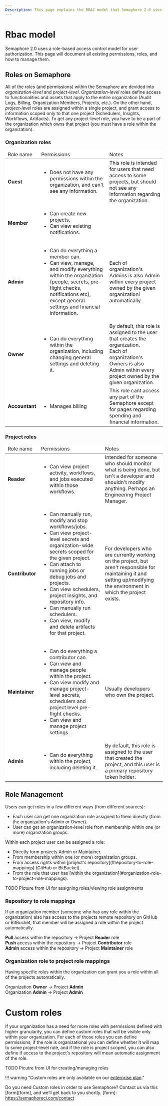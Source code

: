 ```yaml
---
Description: This page explains the RBAC model that Semaphore 2.0 uses for user authorization. Here, you will find information about existing permissions, roles, and role management.
---
```


# Rbac model

Semaphore 2.0 uses a role-based access control model for user authorization. This page will document all existing permissions, roles,
and how to manage them.

## Roles on Semaphore

All of the roles (and permissions) within the Semaphore are devided into <i>organization-level</i> and <i>project-level</i>.
<i>Organization-level</i> roles define access to functionalities and assets that apply to the entire organization (Audit Logs, Billing, 
Organization Members, Projects, etc.).
On the other hand, <i>project-level</i> roles are assigned within a single project, and grant access to information scoped only to that one
project (Schedulers, Insights, Workflows, Artifacts). To get any project-level role, you have to be a part of the organization
which owns that project (you must have a role within the organization).


### Organization roles
<table style="background-color: rgb(255, 255, 255);">
<thead>
<tr>
  <td>
    Role name
  </td>
  <td>
    Permissions
  </td>
  <td>
    Notes
  </td>
</tr>
</thead>
<tbody>
<tr>
  <td>
    <b>Guest</b>
  </td>
  <td>
    <ul>
      <li>Does not have any permissions within the organization, and can't see any information.</li>
    </ul>
  </td>
  <td>
    This role is intended for users that need access to some projects, but should not see
    any information regarding the organization.
  </td>
</tr>
<tr>
  <td>
    <b>Member</b>
  </td>
  <td>
    <ul>
      <li>Can create new projects.</li>
      <li>Can view existing notifications.</li>
    </ul>
  </td>
  <td>
  </td>
</tr>
<tr>
  <td>
    <b>Admin</b>
  </td>
  <td>
    <ul>
      <li>Can do everything a member can.</li>
      <li>Can view, manage, and modify everything within the organization 
      (people, secrets, pre-flight checks,
      notifications etc), except general settings and financial information.</li>
    </ul>
  </td>
  <td>
    Each of organization's Admins is also Admin within every project owned by the given organizationi automatically.
  </td>
</tr>
<tr>
  <td>
    <b>Owner</b>
  </td>
  <td>
    <ul>
      <li>Can do everything within the organization, including changing general
      settings and deleting it.</li>
    </ul>
  </td>
  <td>
    By default, this role is assigned to the user that creates the organization.
    <br/>
    Each of organization's Owners is also Admin within every project owned by the given organization.
  </td>
</tr>
<tr>
  <td>
    <b>Accountant</b>
  </td>
  <td>
    <ul>
      <li>Manages billing</li>
    </ul>
  </td>
  <td>
    This role cant access any part of the Semaphore except for pages regarding
    spending and financial information.
  </td>
</tr>
</tbody>
</table>

### Project roles
<table style="background-color: rgb(255, 255, 255);">
<thead>
<tr>
  <td>
    Role name
  </td>
  <td>
    Permissions
  </td>
  <td>
    Notes
  </td>
</tr>
</thead>
<tbody>
<tr>
  <td>
    <b>Reader</b>
  </td>
  <td>
    <ul>
      <li>Can view project activity, workflows, and jobs executed within those workflows.</li>
    </ul>
  </td>
  <td>
    Intended for someone who should monitor what is being done, but isn't a developer and shouldn't
    modify anything. Perhaps an Engineering Project Manager.
  </td>
</tr>
<tr>
  <td>
    <b>Contributor</b>
  </td>
  <td>
    <ul>
      <li>Can manually run, modify and stop workflows/jobs.</li>
      <li>Can view project-level secrets and organization-wide secrets scoped for the given project.</li>
      <li>Can attach to running jobs or debug jobs and projects.</li>
      <li>Can view schedulers, project insights, and repository info.</li>
      <li>Can manually run schedulers.</li>
      <li>Can view, modify and delete artifacts for that project.</li>
    </ul>
  </td>
  <td>
    For developers who are currently working on the project, but aren't responsible for maintaining it
    and setting up/modifying the environment in which the project exists.
  </td>
</tr>
<tr>
  <td>
    <b>Maintainer</b>
  </td>
  <td>
    <ul>
      <li>Can do everything a contributor can.</li>
      <li>Can view and manage people within the project.</li>
      <li>Can view modify and manage project-level secrets, schedulers and 
      project level pre-flight checks.</li>
      <li>Can view and manage project settings.</li>
    </ul>
  </td>
  <td>
    Usually developers who own the project.
  </td>
</tr>
<tr>
  <td>
    <b>Admin</b>
  </td>
  <td>
    <ul>
      <li>Can do everything within the project, including deleting it.</li>
    </ul>
  </td>
  <td>
    By default, this role is assigned to the user that created the project, and
    this user is a primary repository token holder.
  </td>
</tr>
</tbody>
</table>

## Role Management

Users can get roles in a few different ways (from different sources):
<ul>
<li>Each user can get one organization role assigned to them directly (from the organization's Admin or Owner).</li>
<li>User can get an organization-level role from membership within one (or more) organization groups.</li>
</ul>

Within each project user can be assigned a role:
<ul>
<li>Directly form projects Admin or Maintainer.</li>
<li>From membership within one (or more) organization groups.</li>
<li>From access rights within [project's repository](#repository-to-role-mappings) (GitHub or BitBucket).</li>
<li>From the role that user has [within the organization](#organization-role-to-project-role-mappings).</li>
</ul>

TODO Picture from UI for assigning roles/viewing role assignments

### Repository to role mappings

If an organization member (someone who has any role within the organization) also has access to the projects
remote repository on GitHub or BitBucket, that member will be assigned a role within the project automatically.

<b>Pull</b> access within the repository -> Project <b>Reader</b> role
<br/>
<b>Push</b> access within the repository -> Project <b>Contributor</b> role
<br/>
<b>Admin</b> access within the repository -> Project <b>Maintainer</b> role
<br/>

### Organization role to project role mappings
Having specific roles within the organization can grant you a role within all of the projects automatically.

Organization <b>Owner</b> -> Project <b>Admin</b>
<br/>
Organization <b>Admin</b> -> Project <b>Admin</b>
<br/>

# Custom roles

If your organization has a need for more roles with permissions defined with higher granularity, you can define
custom roles that will be visible only within your organization. For each of those roles you can define permissions,
if the role is organizational you can define whether it will map to some project-level role, and if the role is
project scoped, you can also define if access to the project's repository will mean automatic assignment of the role.

TODO Picutre from UI for creating/managing roles

!!! warning "Custom roles are only available on our [enterprise plan](https://semaphoreci.com/pricing)."

Do you need Custom roles in order to use Semaphore? Contact us via this [form][form], and we’ll get back to you shortly.
[form]: https://semaphoreci.com/contact
